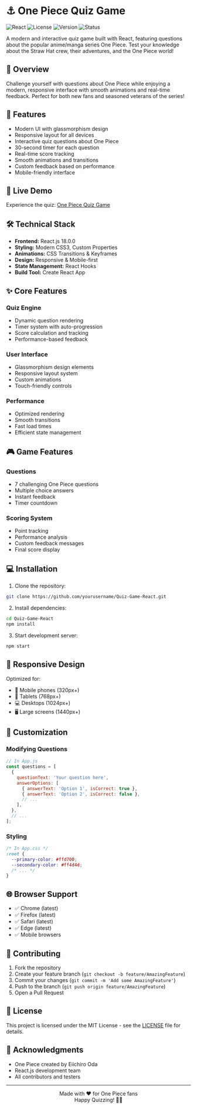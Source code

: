 # ⚓ One Piece Quiz Game

![React](https://img.shields.io/badge/React-18.0.0-blue)
![License](https://img.shields.io/badge/license-MIT-green)
![Version](https://img.shields.io/badge/version-1.0.0-orange)
![Status](https://img.shields.io/badge/status-active-success)

A modern and interactive quiz game built with React, featuring questions about the popular anime/manga series One Piece. Test your knowledge about the Straw Hat crew, their adventures, and the One Piece world!

## 🎯 Overview

Challenge yourself with questions about One Piece while enjoying a modern, responsive interface with smooth animations and real-time feedback. Perfect for both new fans and seasoned veterans of the series!

## 🌟 Features

- Modern UI with glassmorphism design
- Responsive layout for all devices
- Interactive quiz questions about One Piece
- 30-second timer for each question
- Real-time score tracking
- Smooth animations and transitions
- Custom feedback based on performance
- Mobile-friendly interface

## 🚀 Live Demo

Experience the quiz: [One Piece Quiz Game](https://quizgamereact.netlify.app)

## 🛠️ Technical Stack

- **Frontend:** React.js 18.0.0
- **Styling:** Modern CSS3, Custom Properties
- **Animations:** CSS Transitions & Keyframes
- **Design:** Responsive & Mobile-first
- **State Management:** React Hooks
- **Build Tool:** Create React App

## ✨ Core Features

### Quiz Engine
- Dynamic question rendering
- Timer system with auto-progression
- Score calculation and tracking
- Performance-based feedback

### User Interface
- Glassmorphism design elements
- Responsive layout system
- Custom animations
- Touch-friendly controls

### Performance
- Optimized rendering
- Smooth transitions
- Fast load times
- Efficient state management

## 🎮 Game Features

### Questions
- 7 challenging One Piece questions
- Multiple choice answers
- Instant feedback
- Timer countdown

### Scoring System
- Point tracking
- Performance analysis
- Custom feedback messages
- Final score display

## 💻 Installation

1. Clone the repository:
```bash
git clone https://github.com/yourusername/Quiz-Game-React.git
```

2. Install dependencies:
```bash
cd Quiz-Game-React
npm install
```

3. Start development server:
```bash
npm start
```

## 📱 Responsive Design

Optimized for:
- 📱 Mobile phones (320px+)
- 📱 Tablets (768px+)
- 💻 Desktops (1024px+)
- 🖥️ Large screens (1440px+)

## 🎨 Customization

### Modifying Questions
```javascript
// In App.js
const questions = [
  {
    questionText: 'Your question here',
    answerOptions: [
      { answerText: 'Option 1', isCorrect: true },
      { answerText: 'Option 2', isCorrect: false },
      // ...
    ],
  },
  // ...
];
```

### Styling
```css
/* In App.css */
:root {
  --primary-color: #ffd700;
  --secondary-color: #ff4d4d;
  /* ... */
}
```

## 🌐 Browser Support

- ✅ Chrome (latest)
- ✅ Firefox (latest)
- ✅ Safari (latest)
- ✅ Edge (latest)
- ✅ Mobile browsers

## 🤝 Contributing

1. Fork the repository
2. Create your feature branch (`git checkout -b feature/AmazingFeature`)
3. Commit your changes (`git commit -m 'Add some AmazingFeature'`)
4. Push to the branch (`git push origin feature/AmazingFeature`)
5. Open a Pull Request

## 📄 License

This project is licensed under the MIT License - see the [LICENSE](LICENSE) file for details.

## 🙏 Acknowledgments

- One Piece created by Eiichiro Oda
- React.js development team
- All contributors and testers

---

<div align="center">
  Made with ❤️ for One Piece fans
  <br>
  Happy Quizzing! 🏴‍☠️
</div>
